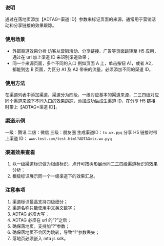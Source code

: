 ### 说明
通过在落地页添加【ADTAG=渠道 ID】参数来标记页面的来源，通常用于营销活动和分享链接的效果跟踪。
### 使用场景
- 外部渠道效果分析
访客从营销活动、分享链接、广告等页面跳转至 H5 应用，通过在 url 加上渠道 ID 来识别渠道效果；
- 同一个来源页面，多个不同的入口
例如页面 A 上，单击按钮 A1，或者 A2，都能到达 B 页面，为区分 A1 及 A2 带来的流量，必须添加不同的渠道 ID。
### 使用方法
在渠道列表中添加渠道，渠道分为四级，一级对应基本的渠道来源，二三四级对应同个渠道来源下不同入口的效果跳踪，添加成功后成生渠道 ID，在分享 H5 链接时带上【ADTAG=渠道 ID】。
### 渠道示例
一级：腾讯
二级：微信
三级：朋友圈
生成渠道ID：`tx.wx.pyq`
分享 H5 链接时带上渠道 ID： `www.test.com/test.html?ADTAG=tx.wx.pyq`
### 渠道效果查看
1. 以一级渠道标识做为根级标识，点开可按树形展示同二三四级渠道标识的效果分析；
2. 根级标识展示同一个一级渠道下的效果汇总。

### 注意事项
1. 渠道标识最高支持四级细分；
2. 渠道名称只能使用中文英文数字；
3. ADTAG 必须大写；
4. ADTAG 必须在 url 的”?”之后；
5. 确保落地页，支持加“?”参数；
6. 确保落地页不会因为跳转，导致“?”参数丢失；
7. 落地页必须嵌入 mta js sdk。
